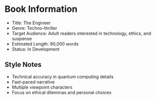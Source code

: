 # Book Information

- Title: The Engineer
- Genre: Techno-thriller
- Target Audience: Adult readers interested in technology, ethics, and suspense
- Estimated Length: 90,000 words
- Status: In Development

## Style Notes
- Technical accuracy in quantum computing details
- Fast-paced narrative
- Multiple viewpoint characters
- Focus on ethical dilemmas and personal choices